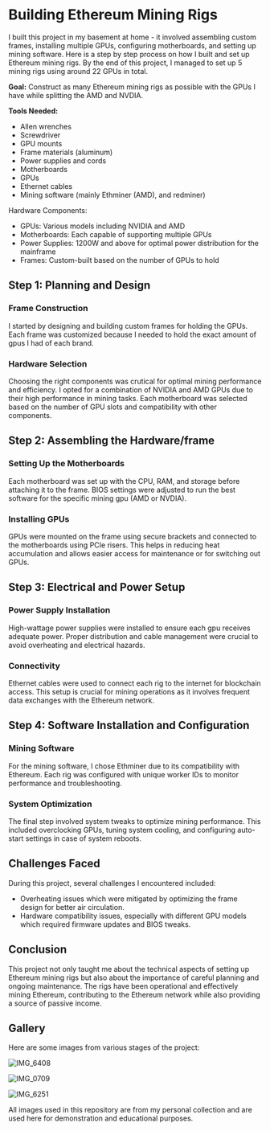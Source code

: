# Building Ethereum Mining Rigs

I built this project in my basement at home - it involved assembling custom frames, installing multiple GPUs, configuring motherboards, and setting up mining software. Here is a step by step process on how I built and set up Ethereum mining rigs. By the end of this project, I managed to set up 5 mining rigs using around 22 GPUs in total.


**Goal:** Construct as many Ethereum mining rigs as possible with the GPUs I have while splitting the AMD and NVDIA.

**Tools Needed:**
- Allen wrenches
- Screwdriver 
- GPU mounts
- Frame materials (aluminum)
- Power supplies and cords
- Motherboards
- GPUs
- Ethernet cables
- Mining software (mainly Ethminer (AMD), and redminer)

Hardware Components:
- GPUs: Various models including NVIDIA and AMD
- Motherboards: Each capable of supporting multiple GPUs
- Power Supplies: 1200W and above for optimal power distribution for the mainframe
- Frames: Custom-built based on the number of GPUs to hold 

## Step 1: Planning and Design

### Frame Construction
I started by designing and building custom frames for holding the GPUs. Each frame was customized because I needed to hold the exact amount of gpus I had of each brand.

### Hardware Selection
Choosing the right components was crutical for optimal mining performance and efficiency. I opted for a combination of NVIDIA and AMD GPUs due to their high performance in mining tasks. Each motherboard was selected based on the number of GPU slots and compatibility with other components.

## Step 2: Assembling the Hardware/frame

### Setting Up the Motherboards
Each motherboard was set up with the CPU, RAM, and storage before attaching it to the frame. BIOS settings were adjusted to run the best software for the specific mining gpu (AMD or NVDIA).

### Installing GPUs
GPUs were mounted on the frame using secure brackets and connected to the motherboards using PCIe risers. This helps in reducing heat accumulation and allows easier access for maintenance or for switching out GPUs.

## Step 3: Electrical and Power Setup

### Power Supply Installation
High-wattage power supplies were installed to ensure each gpu receives adequate power. Proper distribution and cable management were crucial to avoid overheating and electrical hazards.

### Connectivity
Ethernet cables were used to connect each rig to the internet for blockchain access. This setup is crucial for mining operations as it involves frequent data exchanges with the Ethereum network.

## Step 4: Software Installation and Configuration

### Mining Software
For the mining software, I chose Ethminer due to its compatibility with Ethereum. Each rig was configured with unique worker IDs to monitor performance and troubleshooting.

### System Optimization
The final step involved system tweaks to optimize mining performance. This included overclocking GPUs, tuning system cooling, and configuring auto-start settings in case of system reboots.

## Challenges Faced

During this project, several challenges I encountered included:
- Overheating issues which were mitigated by optimizing the frame design for better air circulation.
- Hardware compatibility issues, especially with different GPU models which required firmware updates and BIOS tweaks.

## Conclusion

This project not only taught me about the technical aspects of setting up Ethereum mining rigs but also about the importance of careful planning and ongoing maintenance. The rigs have been operational and effectively mining Ethereum, contributing to the Ethereum network while also providing a source of passive income.

## Gallery

Here are some images from various stages of the project:

![IMG_6408](https://github.com/user-attachments/assets/267eeaeb-f734-4b11-ad89-bb6d4295e8e4)

![IMG_0709](https://github.com/user-attachments/assets/921728d7-acc5-45b0-abb5-a259879e62ad)

![IMG_6251](https://github.com/user-attachments/assets/ab7337b8-511d-411b-a732-04928ba5d258)


All images used in this repository are from my personal collection and are used here for demonstration and educational purposes.


